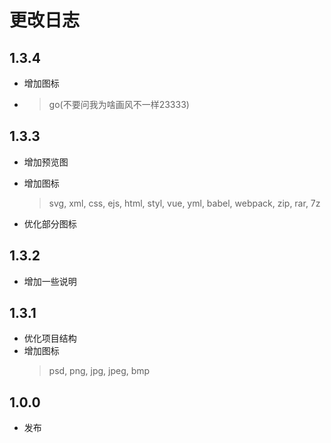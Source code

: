 # 更改日志

## 1.3.4

- 增加图标

- > go(不要问我为啥画风不一样23333)

## 1.3.3

- 增加预览图
- 增加图标
    > svg, xml, css, ejs, html, styl, vue, yml, babel, webpack, zip, rar, 7z

- 优化部分图标

## 1.3.2
- 增加一些说明

## 1.3.1
- 优化项目结构
- 增加图标
    > psd, png, jpg, jpeg, bmp

## 1.0.0
- 发布
